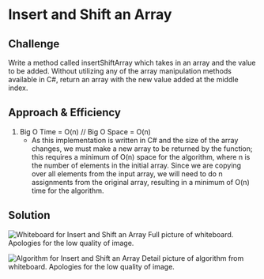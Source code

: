 # Insert and Shift an Array

## Challenge
Write a method called insertShiftArray which takes in an array and the value to be added. 
Without utilizing any of the array manipulation methods available in C#, return an array with the 
new value added at the middle index. 

## Approach & Efficiency

1. Big O Time = O(n) // Big O Space = O(n)
	- As this implementation is written in C# and the size of the array changes, we must make a new array to be 
	returned by the function; this requires a minimum of O(n) space for the algorithm, where n is the number of
	elements in the initial array. Since we are copying over all elements from the input array, we will need to 
	do n assignments from the original array, resulting in a minimum of O(n) time for the algorithm. 

## Solution

![Whiteboard for Insert and Shift an Array](../../assets/Challenge2_full.PNG)
Full picture of whiteboard. Apologies for the low quality of image.

![Algorithm for Insert and Shift an Array](../../assets/Challenge2_algorithm.PNG)
Detail picture of algorithm from whiteboard. Apologies for the low quality of image.
